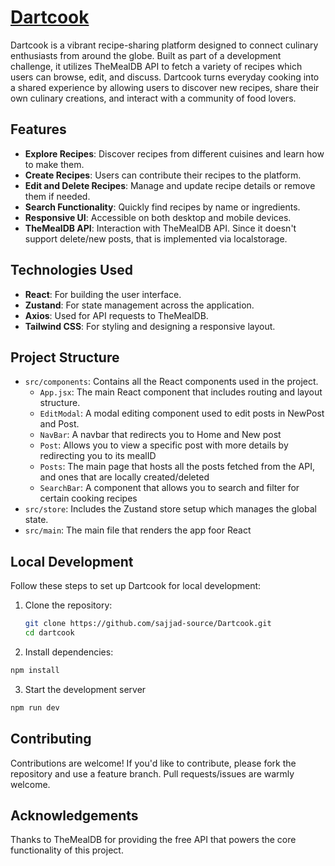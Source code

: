 # [Dartcook](https://dartcook.onrender.com/)

Dartcook is a vibrant recipe-sharing platform designed to connect culinary enthusiasts from around the globe. Built as part of a development challenge, it utilizes TheMealDB API to fetch a variety of recipes which users can browse, edit, and discuss. Dartcook turns everyday cooking into a shared experience by allowing users to discover new recipes, share their own culinary creations, and interact with a community of food lovers.

## Features

- **Explore Recipes**: Discover recipes from different cuisines and learn how to make them.
- **Create Recipes**: Users can contribute their recipes to the platform.
- **Edit and Delete Recipes**: Manage and update recipe details or remove them if needed.
- **Search Functionality**: Quickly find recipes by name or ingredients.
- **Responsive UI**: Accessible on both desktop and mobile devices.
- **TheMealDB API**: Interaction with TheMealDB API. Since it doesn't support delete/new posts, that is implemented via localstorage.

## Technologies Used

- **React**: For building the user interface.
- **Zustand**: For state management across the application.
- **Axios**: Used for API requests to TheMealDB.
- **Tailwind CSS**: For styling and designing a responsive layout.

## Project Structure

- `src/components`: Contains all the React components used in the project.
  - `App.jsx`: The main React component that includes routing and layout structure.
  - `EditModal`: A modal editing component used to edit posts in NewPost and Post.
  - `NavBar`: A navbar that redirects you to Home and New post
  - `Post`: Allows you to view a specific post with more details by redirecting you to its mealID
  - `Posts`: The main page that hosts all the posts fetched from the API, and ones that are locally created/deleted
  - `SearchBar`: A component that allows you to search and filter for certain cooking recipes
- `src/store`: Includes the Zustand store setup which manages the global state.
- `src/main`: The main file that renders the app foor React

## Local Development

Follow these steps to set up Dartcook for local development:

1. Clone the repository:
   ```bash
   git clone https://github.com/sajjad-source/Dartcook.git
   cd dartcook
   ```
2. Install dependencies:
  ```bash
  npm install
  ```

3. Start the development server
  ```bash
  npm run dev 
  ```

## Contributing
Contributions are welcome! If you'd like to contribute, please fork the repository and use a feature branch. Pull requests/issues are warmly welcome.

## Acknowledgements
Thanks to TheMealDB for providing the free API that powers the core functionality of this project.
